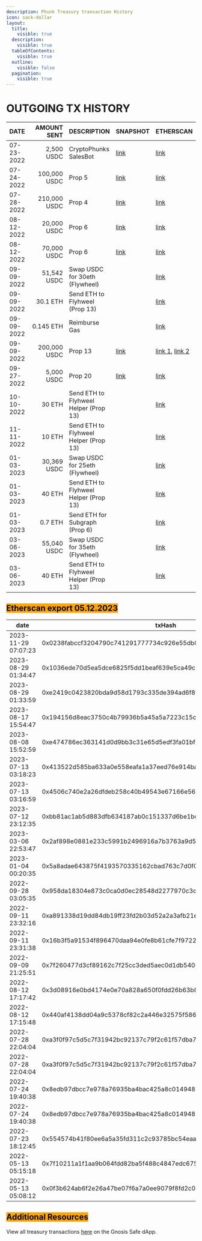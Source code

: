 ```yaml
---
description: Phunk Treasury transaction History
icon: sack-dollar
layout:
  title:
    visible: true
  description:
    visible: true
  tableOfContents:
    visible: true
  outline:
    visible: false
  pagination:
    visible: true
---
```


# OUTGOING TX HISTORY

<table data-full-width="true"><thead><tr><th>DATE</th><th width="157" align="right">AMOUNT SENT</th><th>DESCRIPTION</th><th>SNAPSHOT</th><th>ETHERSCAN</th></tr></thead><tbody><tr><td>07-23-2022</td><td align="right">2,500 USDC</td><td>CryptoPhunks SalesBot</td><td><a href="https://snapshot.org/#/choppervault.eth/proposal/0xf0f52d964d9e08be7367f0dd068d74bb0b7cd7549751c4908c94c53c6f7c78b1">link</a></td><td><a href="https://etherscan.io/tx/0x554574b41f80ee6a5a35fd311c2c93785bc54eaa78ff0719bcf9c8e06a56fc9e">link</a></td></tr><tr><td>07-24-2022</td><td align="right">100,000 USDC</td><td>Prop 5</td><td><a href="https://snapshot.org/#/choppervault.eth/proposal/0x3051464a343dca2ea791fcbcbb4053fbe0ce59e74ebdb0be499bd3fd0a07e680">link</a></td><td><a href="https://etherscan.io/tx/0x8edb97dbcc7e978a76935ba4bac425a8c014948baab3ea76a70e3a0f3c2dde71">link</a></td></tr><tr><td>07-28-2022</td><td align="right">210,000 USDC</td><td>Prop 4</td><td><a href="https://snapshot.org/#/choppervault.eth/proposal/0x3f58fe4b57fe01a6283448f765747f5ab9dde3017af658abe7301806f95db9d6">link</a></td><td><a href="https://etherscan.io/tx/0xa3f0f97c5d5c7f31942bc92137c79f2c61f57dba7a4f74f779a5972879255614">link</a></td></tr><tr><td>08-12-2022</td><td align="right">20,000 USDC</td><td>Prop 6</td><td><a href="https://snapshot.org/#/choppervault.eth/proposal/0xe285dffcb2734deac18a3682288ce157a4c67899102123eb312c1def1759a9db">link</a></td><td><a href="https://etherscan.io/tx/0x440af4138dd04a9c5378cf82c2a446e32575f586e0fc2a5bc268b52381e53bff">link</a></td></tr><tr><td>08-12-2022</td><td align="right">70,000 USDC</td><td>Prop 6</td><td><a href="https://snapshot.org/#/choppervault.eth/proposal/0xe285dffcb2734deac18a3682288ce157a4c67899102123eb312c1def1759a9db">link</a></td><td><a href="https://etherscan.io/tx/0x3d08916e0bd4174e0e70a828a650f0fdd26b63b8048513a3f0d1f974af7e1548">link</a></td></tr><tr><td>09-09-2022</td><td align="right">51,542 USDC</td><td>Swap USDC for 30eth (Flywheel)</td><td></td><td><a href="https://etherscan.io/tx/0x7f260477d3cf89162c7f25cc3ded5aec0d1db54062b759ae012eda3ee57c9333">link</a></td></tr><tr><td>09-09-2022</td><td align="right">30.1 ETH</td><td>Send ETH to Flyhweel (Prop 13)</td><td></td><td><a href="https://etherscan.io/tx/0x2eace95c42581a154af5fbabc0ab57d899d6e9984295b5c9189e5fd5cb023fc8">link</a></td></tr><tr><td>09-09-2022</td><td align="right">0.145 ETH</td><td>Reimburse Gas</td><td></td><td><a href="https://etherscan.io/tx/0xeff6110eeefecf677393ed3bbdfca2951e64d0452a69e34042f853bda0969ab1">link</a></td></tr><tr><td>09-09-2022</td><td align="right">200,000 USDC</td><td>Prop 13</td><td><a href="https://snapshot.org/#/choppervault.eth/proposal/0x3cb1be6a74d81f00f46e59495b09bf2d8a4ed678c143b6ca1be8b0f67cd939b3">link</a></td><td><a href="https://etherscan.io/tx/0x16b3f5a91534f896470daa94e0fe8b61cfe7f97226cd29314dec9056354ca624">link 1</a>, <a href="https://etherscan.io/tx/0xa891338d19dd84db19ff23fd2b03d52a2a3afb21e80853271b2645f8e546ede3">link 2</a></td></tr><tr><td>09-27-2022</td><td align="right">5,000 USDC</td><td>Prop 20</td><td><a href="https://snapshot.org/#/choppervault.eth/proposal/0x2a22e33a87a3756d59aeae61440fc9ee9868483b75bac2bceb91d3676ee967ab">link</a></td><td><a href="https://etherscan.io/tx/0x958da18304e873c0ca0d0ec28548d2277970c3d97bca3ba15b72c8f0528ca0f7">link</a></td></tr><tr><td>10-10-2022</td><td align="right">30 ETH</td><td>Send ETH to Flyhweel Helper (Prop 13)</td><td></td><td><a href="https://etherscan.io/tx/0x437902794749e45608d300801c1848d1181bce014d0db1f99f6c23e7c7ae50e6">link</a></td></tr><tr><td>11-11-2022</td><td align="right">10 ETH</td><td>Send ETH to Flyhweel Helper (Prop 13)</td><td></td><td><a href="https://etherscan.io/tx/0x986d334e228eb8742efe40d352028a47ebb9f2768a7f788396dc3e0fec529b01">link</a></td></tr><tr><td>01-03-2023</td><td align="right">30,369 USDC</td><td>Swap USDC for 25eth (Flywheel)</td><td></td><td><a href="https://etherscan.io/tx/0x5a8adae643875f4193570335162cbad763c7d0f0d32d187ae59ee7690c7714fc">link</a></td></tr><tr><td>01-03-2023</td><td align="right">40 ETH</td><td>Send ETH to Flyhweel Helper (Prop 13)</td><td></td><td><a href="https://etherscan.io/tx/0x758f4df01d9d48e41c736aa66db024546ef4abed00d661c890276b829aa0e02b">link</a></td></tr><tr><td>01-03-2023</td><td align="right">0.7 ETH</td><td>Send ETH for Subgraph (Prop 6)</td><td></td><td><a href="https://etherscan.io/tx/0x758f4df01d9d48e41c736aa66db024546ef4abed00d661c890276b829aa0e02b">link</a></td></tr><tr><td>03-06-2023</td><td align="right">55,040 USDC</td><td>Swap USDC for 35eth (Flywheel)</td><td></td><td><a href="https://etherscan.io/tx/0x2af898e0881e233c5991b2496916a7b3763a9d5f9eb22aac584b8862b6cae52e">link</a></td></tr><tr><td>03-06-2023</td><td align="right">40 ETH</td><td>Send ETH to Flyhweel Helper (Prop 13)</td><td></td><td><a href="https://etherscan.io/tx/0xc1e7eee3e4205f76c963b9995cc56c3d5dc434d549f953017cdd1915769f98d0">link</a></td></tr></tbody></table>

## <mark style="background-color:orange;">Etherscan export 05.12.2023</mark>

<table data-full-width="true"><thead><tr><th width="155">date</th><th width="237">txHash</th><th>toAddress</th><th>tokenName</th><th>tokenSymbol</th><th>value</th></tr></thead><tbody><tr><td>2023-11-29 07:07:23</td><td>0x0238fabccf3204790c741291777734c926e55db8eee24bef01948fc652f12038</td><td>0x516fc698fb46506aa983a14f40b30c908d86dc82</td><td>USD Coin</td><td>USDC</td><td>8000</td></tr><tr><td>2023-08-29 01:34:47</td><td>0x1036ede70d5ea5dce6825f5dd1beaf639e5ca49c76cd5d87806d005827857e79</td><td>0x2f67a952b952593848d597102298acf9253b841b</td><td>USD Coin</td><td>USDC</td><td>28500</td></tr><tr><td>2023-08-29 01:33:59</td><td>0xe2419c0423820bda9d58d1793c335de394ad6f8f914be772e9e47e32cef341ec</td><td>0x516fc698fb46506aa983a14f40b30c908d86dc82</td><td>USD Coin</td><td>USDC</td><td>7000</td></tr><tr><td>2023-08-17 15:54:47</td><td>0x194156d8eac3750c4b79936b5a45a5a7223c15c6f703077f735b7b5886dd2705</td><td>0x975c3148e843de83b95f1f1a1ad0355d42e8d1db</td><td>USD Coin</td><td>USDC</td><td>69000</td></tr><tr><td>2023-08-08 15:52:59</td><td>0xe474786ec363141d0d9bb3c31e65d5edf3fa01bf5220111000dce293881c5f0c</td><td>0x1cae0d50b9c7191a0769c9db5bc8089256dcd017</td><td>USD Coin</td><td>USDC</td><td>16942</td></tr><tr><td>2023-07-13 03:18:23</td><td>0x413522d585ba633a0e558eafa1a37eed76e914ba9505db3af93216aa386dfa13</td><td>0x84b2cced955c288b6657ffa1eb6137c5d711ddb4</td><td>USD Coin</td><td>USDC</td><td>20000</td></tr><tr><td>2023-07-13 03:16:59</td><td>0x4506c740e2a26dfdeb258c40b49543e67166e5640c349a29cfa5d4ada4ba51f7</td><td>0xca0bdff93ba4a49670abecb51e5eb7de59b97c11</td><td>USD Coin</td><td>USDC</td><td>10950</td></tr><tr><td>2023-07-12 23:12:35</td><td>0xbb81ac1ab5d883dfb634187ab0c151337d6be1be268e27f2678a376db55de53f</td><td>0xbd7fe03a7fb2389ac29059edf1e949937631ffda</td><td>USD Coin</td><td>USDC</td><td>22000</td></tr><tr><td>2023-03-06 22:53:47</td><td>0x2af898e0881e233c5991b2496916a7b3763a9d5f9eb22aac584b8862b6cae52e</td><td>0x397ff1542f962076d0bfe58ea045ffa2d347aca0</td><td>USD Coin</td><td>USDC</td><td>55040,75755</td></tr><tr><td>2023-01-04 00:20:35</td><td>0x5a8adae643875f4193570335162cbad763c7d0f0d32d187ae59ee7690c7714fc</td><td>0x88e6a0c2ddd26feeb64f039a2c41296fcb3f5640</td><td>USD Coin</td><td>USDC</td><td>30369,17186</td></tr><tr><td>2022-09-28 03:05:35</td><td>0x958da18304e873c0ca0d0ec28548d2277970c3d97bca3ba15b72c8f0528ca0f7</td><td>0x0d045c9f200048bbb54569270e1a87ad599f6a71</td><td>USD Coin</td><td>USDC</td><td>5000</td></tr><tr><td>2022-09-11 23:32:16</td><td>0xa891338d19dd84db19ff23fd2b03d52a2a3afb21e80853271b2645f8e546ede3</td><td>0xc2172a6315c1d7f6855768f843c420ebb36eda97</td><td>USD Coin</td><td>USDC</td><td>100000</td></tr><tr><td>2022-09-11 23:31:38</td><td>0x16b3f5a91534f896470daa94e0fe8b61cfe7f97226cd29314dec9056354ca624</td><td>0xf9c2ba78ae44ba98888b0e9eb27eb63d576f261b</td><td>USD Coin</td><td>USDC</td><td>100000</td></tr><tr><td>2022-09-09 21:25:51</td><td>0x7f260477d3cf89162c7f25cc3ded5aec0d1db54062b759ae012eda3ee57c9333</td><td>0x88e6a0c2ddd26feeb64f039a2c41296fcb3f5640</td><td>USD Coin</td><td>USDC</td><td>51542,38633</td></tr><tr><td>2022-08-12 17:17:42</td><td>0x3d08916e0bd4174e0e70a828a650f0fdd26b63b8048513a3f0d1f974af7e1548</td><td>0x8a595cff2a07fd63cb06b101102a75fe4173f384</td><td>USD Coin</td><td>USDC</td><td>70000</td></tr><tr><td>2022-08-12 17:15:48</td><td>0x440af4138dd04a9c5378cf82c2a446e32575f586e0fc2a5bc268b52381e53bff</td><td>0x117fc50b84b515efe3c82d8bbb2e1fa00751fea0</td><td>USD Coin</td><td>USDC</td><td>20000</td></tr><tr><td>2022-07-28 22:04:04</td><td>0xa3f0f97c5d5c7f31942bc92137c79f2c61f57dba7a4f74f779a5972879255614</td><td>0xda27bf313dcef0ee3916c9506a6ad45f306f9f3b</td><td>USD Coin</td><td>USDC</td><td>110000</td></tr><tr><td>2022-07-28 22:04:04</td><td>0xa3f0f97c5d5c7f31942bc92137c79f2c61f57dba7a4f74f779a5972879255614</td><td>0x68b6ba6385a5d395c1ff73c79c9cb2bd2d614dbc</td><td>USD Coin</td><td>USDC</td><td>110000</td></tr><tr><td>2022-07-24 19:40:38</td><td>0x8edb97dbcc7e978a76935ba4bac425a8c014948baab3ea76a70e3a0f3c2dde71</td><td>0xb396fca2d58421c550ce24ef4ecc2029233e0b31</td><td>USD Coin</td><td>USDC</td><td>50000</td></tr><tr><td>2022-07-24 19:40:38</td><td>0x8edb97dbcc7e978a76935ba4bac425a8c014948baab3ea76a70e3a0f3c2dde71</td><td>0x568333b0c53805891ceef81ea05de933bcf0acea</td><td>USD Coin</td><td>USDC</td><td>50000</td></tr><tr><td>2022-07-23 18:12:45</td><td>0x554574b41f80ee6a5a35fd311c2c93785bc54eaa78ff0719bcf9c8e06a56fc9e</td><td>0x516fc698fb46506aa983a14f40b30c908d86dc82</td><td>USD Coin</td><td>USDC</td><td>2500</td></tr><tr><td>2022-05-13 05:15:18</td><td>0x7f10211a1f1aa9b064fdd82ba5f488c4847edc675bcd0faa0a0ce12f4f80cc29</td><td>0x61f874551c69f0e40c9f55219107b408c989adec</td><td>USD Coin</td><td>USDC</td><td>1439424</td></tr><tr><td>2022-05-13 05:08:12</td><td>0x0f3b624ab6f2e26a47be07f6a7a0ee9079f8fd2c041569dbf4be1fd356ccf151</td><td>0x61f874551c69f0e40c9f55219107b408c989adec</td><td>USD Coin</td><td>USDC</td><td>100</td></tr></tbody></table>

## <mark style="background-color:orange;">Additional Resources</mark>

View all treasury transactions [here](https://app.safe.global/transactions/history?safe=eth:0x61f874551c69f0E40c9f55219107B408C989aDEc) on the Gnosis Safe dApp.
